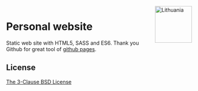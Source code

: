 <img src="https://upload.wikimedia.org/wikipedia/commons/1/11/Flag_of_Lithuania.svg" width="100px" align="right" alt="Lithuania">

# Personal website

Static web site with HTML5, SASS and ES6.
Thank you Github for great tool of [github pages](https://pages.github.com/).

## License

[The 3-Clause BSD License](./LICENSE)
